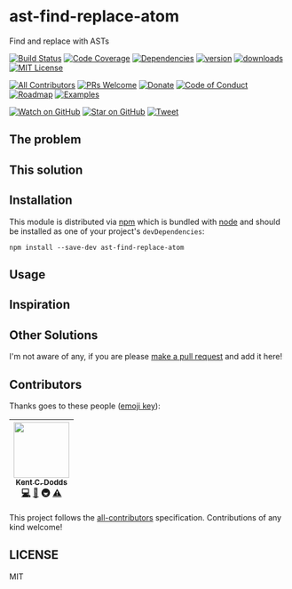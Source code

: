 # ast-find-replace-atom

Find and replace with ASTs

[![Build Status][build-badge]][build]
[![Code Coverage][coverage-badge]][coverage]
[![Dependencies][dependencyci-badge]][dependencyci]
[![version][version-badge]][package]
[![downloads][downloads-badge]][npm-stat]
[![MIT License][license-badge]][LICENSE]

[![All Contributors](https://img.shields.io/badge/all_contributors-1-orange.svg?style=flat-square)](#contributors)
[![PRs Welcome][prs-badge]][prs]
[![Donate][donate-badge]][donate]
[![Code of Conduct][coc-badge]][coc]
[![Roadmap][roadmap-badge]][roadmap]
[![Examples][examples-badge]][examples]

[![Watch on GitHub][github-watch-badge]][github-watch]
[![Star on GitHub][github-star-badge]][github-star]
[![Tweet][twitter-badge]][twitter]

## The problem



## This solution



## Installation

This module is distributed via [npm][npm] which is bundled with [node][node] and
should be installed as one of your project's `devDependencies`:

```
npm install --save-dev ast-find-replace-atom
```

## Usage



## Inspiration



## Other Solutions

I'm not aware of any, if you are please [make a pull request][prs] and add it
here!

## Contributors

Thanks goes to these people ([emoji key][emojis]):

<!-- ALL-CONTRIBUTORS-LIST:START - Do not remove or modify this section -->
| [<img src="https://avatars.githubusercontent.com/u/1500684?v=3" width="100px;"/><br /><sub>Kent C. Dodds</sub>](https://kentcdodds.com)<br />[💻](https://github.com/kentcdodds/ast-find-replace-atom/commits?author=kentcdodds) [📖](https://github.com/kentcdodds/ast-find-replace-atom/commits?author=kentcdodds) 🚇 [⚠️](https://github.com/kentcdodds/ast-find-replace-atom/commits?author=kentcdodds) |
| :---: |
<!-- ALL-CONTRIBUTORS-LIST:END -->

This project follows the [all-contributors][all-contributors] specification.
Contributions of any kind welcome!

## LICENSE

MIT

[npm]: https://www.npmjs.com/
[node]: https://nodejs.org
[build-badge]: https://img.shields.io/travis/kentcdodds/ast-find-replace-atom.svg?style=flat-square
[build]: https://travis-ci.org/kentcdodds/ast-find-replace-atom
[coverage-badge]: https://img.shields.io/codecov/c/github/kentcdodds/ast-find-replace-atom.svg?style=flat-square
[coverage]: https://codecov.io/github/kentcdodds/ast-find-replace-atom
[dependencyci-badge]: https://dependencyci.com/github/kentcdodds/ast-find-replace-atom/badge?style=flat-square
[dependencyci]: https://dependencyci.com/github/kentcdodds/ast-find-replace-atom
[version-badge]: https://img.shields.io/npm/v/ast-find-replace-atom.svg?style=flat-square
[package]: https://www.npmjs.com/package/ast-find-replace-atom
[downloads-badge]: https://img.shields.io/npm/dm/ast-find-replace-atom.svg?style=flat-square
[npm-stat]: http://npm-stat.com/charts.html?package=ast-find-replace-atom&from=2016-04-01
[license-badge]: https://img.shields.io/npm/l/ast-find-replace-atom.svg?style=flat-square
[license]: https://github.com/kentcdodds/ast-find-replace-atom/blob/master/other/LICENSE
[prs-badge]: https://img.shields.io/badge/PRs-welcome-brightgreen.svg?style=flat-square
[prs]: http://makeapullrequest.com
[donate-badge]: https://img.shields.io/badge/$-support-green.svg?style=flat-square
[donate]: http://kcd.im/donate
[coc-badge]: https://img.shields.io/badge/code%20of-conduct-ff69b4.svg?style=flat-square
[coc]: https://github.com/kentcdodds/ast-find-replace-atom/blob/master/other/CODE_OF_CONDUCT.md
[roadmap-badge]: https://img.shields.io/badge/%F0%9F%93%94-roadmap-CD9523.svg?style=flat-square
[roadmap]: https://github.com/kentcdodds/ast-find-replace-atom/blob/master/other/ROADMAP.md
[examples-badge]: https://img.shields.io/badge/%F0%9F%92%A1-examples-8C8E93.svg?style=flat-square
[examples]: https://github.com/kentcdodds/ast-find-replace-atom/blob/master/other/EXAMPLES.md
[github-watch-badge]: https://img.shields.io/github/watchers/kentcdodds/ast-find-replace-atom.svg?style=social
[github-watch]: https://github.com/kentcdodds/ast-find-replace-atom/watchers
[github-star-badge]: https://img.shields.io/github/stars/kentcdodds/ast-find-replace-atom.svg?style=social
[github-star]: https://github.com/kentcdodds/ast-find-replace-atom/stargazers
[twitter]: https://twitter.com/intent/tweet?text=Check%20out%20ast-find-replace-atom!%20https://github.com/kentcdodds/ast-find-replace-atom%20%F0%9F%91%8D
[twitter-badge]: https://img.shields.io/twitter/url/https/github.com/kentcdodds/ast-find-replace-atom.svg?style=social
[emojis]: https://github.com/kentcdodds/all-contributors#emoji-key
[all-contributors]: https://github.com/kentcdodds/all-contributors
